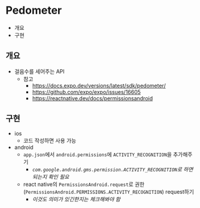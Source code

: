 # Pedometer

- 개요
- 구현

## 개요

- 걸음수를 세어주는 API
  - 참고
    - https://docs.expo.dev/versions/latest/sdk/pedometer/
    - https://github.com/expo/expo/issues/16605
    - https://reactnative.dev/docs/permissionsandroid

## 구현

- ios
  - 코드 작성하면 사용 가능
- android
  - `app.json`에서 `android.permissions`에 `ACTIVITY_RECOGNITION`을 추가해주기
    - *`com.google.android.gms.permission.ACTIVITY_RECOGNITION`로 하면 되는지 확인 필요*
  - react native의 `PermissionsAndroid.request`로 권한(`PermissionsAndroid.PERMISSIONS.ACTIVITY_RECOGNITION`) request하기
    - *이것도 의미가 있긴한지는 체크해봐야 함*
